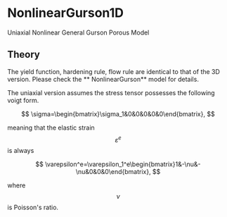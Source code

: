 # NonlinearGurson1D

Uniaxial Nonlinear General Gurson Porous Model

## Theory

The yield function, hardening rule, flow rule are identical to that of the 3D version. Please check the **
NonlinearGurson** model for details.

The uniaxial version assumes the stress tensor possesses the following voigt form.

$$
\sigma=\begin{bmatrix}\sigma_1&0&0&0&0&0\end{bmatrix},
$$

meaning that the elastic strain $$\varepsilon^e$$ is always

$$
\varepsilon^e=\varepsilon_1^e\begin{bmatrix}1&-\nu&-\nu&0&0&0\end{bmatrix},
$$

where $$\nu$$ is Poisson's ratio.
